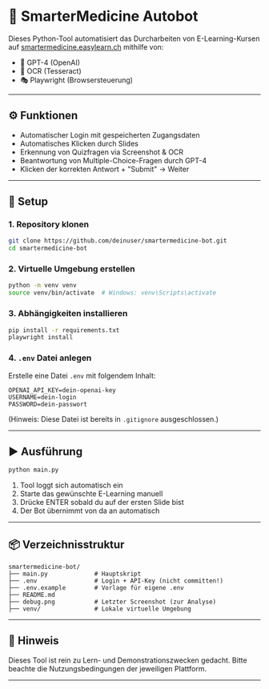 # 🤖 SmarterMedicine Autobot

Dieses Python-Tool automatisiert das Durcharbeiten von E-Learning-Kursen auf [smartermedicine.easylearn.ch](https://smartermedicine.easylearn.ch) mithilfe von:

- 🧠 GPT-4 (OpenAI)
- 📸 OCR (Tesseract)
- 🎭 Playwright (Browsersteuerung)

---

## ⚙️ Funktionen

- Automatischer Login mit gespeicherten Zugangsdaten
- Automatisches Klicken durch Slides
- Erkennung von Quizfragen via Screenshot & OCR
- Beantwortung von Multiple-Choice-Fragen durch GPT-4
- Klicken der korrekten Antwort + "Submit" → Weiter

---

## 🚀 Setup

### 1. Repository klonen

```bash
git clone https://github.com/deinuser/smartermedicine-bot.git
cd smartermedicine-bot
```

### 2. Virtuelle Umgebung erstellen

```bash
python -m venv venv
source venv/bin/activate  # Windows: venv\Scripts\activate
```

### 3. Abhängigkeiten installieren

```bash
pip install -r requirements.txt
playwright install
```

### 4. `.env` Datei anlegen

Erstelle eine Datei `.env` mit folgendem Inhalt:

```
OPENAI_API_KEY=dein-openai-key
USERNAME=dein-login
PASSWORD=dein-passwort
```

(Hinweis: Diese Datei ist bereits in `.gitignore` ausgeschlossen.)

---

## ▶️ Ausführung

```bash
python main.py
```

1. Tool loggt sich automatisch ein  
2. Starte das gewünschte E-Learning manuell  
3. Drücke ENTER sobald du auf der ersten Slide bist  
4. Der Bot übernimmt von da an automatisch

---

## 📦 Verzeichnisstruktur

```text
smartermedicine-bot/
├── main.py             # Hauptskript
├── .env                # Login + API-Key (nicht committen!)
├── .env.example        # Vorlage für eigene .env
├── README.md
├── debug.png           # Letzter Screenshot (zur Analyse)
├── venv/               # Lokale virtuelle Umgebung
```

---

## 🧠 Hinweis

Dieses Tool ist rein zu Lern- und Demonstrationszwecken gedacht. Bitte beachte die Nutzungsbedingungen der jeweiligen Plattform.

---
